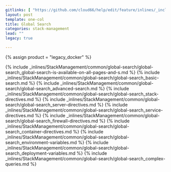 ```yaml
---
gitlinks: [ "https://github.com/cloud66/help/edit/feature/inlines/_includes/_inlines/StackManagement/common/global-search/global-search_global-search-is-available-on-all-pages-and-s.md", "https://github.com/cloud66/help/edit/feature/inlines/_includes/_inlines/StackManagement/common/global-search/global-search_basic-search.md", "https://github.com/cloud66/help/edit/feature/inlines/_includes/_inlines/StackManagement/common/global-search/global-search_advanced-search.md", "https://github.com/cloud66/help/edit/feature/inlines/_includes/_inlines/StackManagement/common/global-search/global-search_stack-directives.md", "https://github.com/cloud66/help/edit/feature/inlines/_includes/_inlines/StackManagement/common/global-search/global-search_server-directives.md", "https://github.com/cloud66/help/edit/feature/inlines/_includes/_inlines/StackManagement/common/global-search/global-search_service-directives.md", "https://github.com/cloud66/help/edit/feature/inlines/_includes/_inlines/StackManagement/common/global-search/global-search_firewall-directives.md", "https://github.com/cloud66/help/edit/feature/inlines/_includes/_inlines/StackManagement/common/global-search/global-search_container-directives.md", "https://github.com/cloud66/help/edit/feature/inlines/_includes/_inlines/StackManagement/common/global-search/global-search_environment-variables.md", "https://github.com/cloud66/help/edit/feature/inlines/_includes/_inlines/StackManagement/common/global-search/global-search_deployment-variables.md", "https://github.com/cloud66/help/edit/feature/inlines/_includes/_inlines/StackManagement/common/global-search/global-search_complex-queries.md" ]
layout: post
template: one-col
title: Global Search
categories: stack-management
lead: ""
legacy: true

---
```

{% assign product = "legacy_docker" %}

{% include _inlines/StackManagement/common/global-search/global-search_global-search-is-available-on-all-pages-and-s.md %}
{% include _inlines/StackManagement/common/global-search/global-search_basic-search.md %}
{% include _inlines/StackManagement/common/global-search/global-search_advanced-search.md %}
{% include _inlines/StackManagement/common/global-search/global-search_stack-directives.md %}
{% include _inlines/StackManagement/common/global-search/global-search_server-directives.md %}
{% include _inlines/StackManagement/common/global-search/global-search_service-directives.md %}
{% include _inlines/StackManagement/common/global-search/global-search_firewall-directives.md %}
{% include _inlines/StackManagement/common/global-search/global-search_container-directives.md %}
{% include _inlines/StackManagement/common/global-search/global-search_environment-variables.md %}
{% include _inlines/StackManagement/common/global-search/global-search_deployment-variables.md %}
{% include _inlines/StackManagement/common/global-search/global-search_complex-queries.md %}

